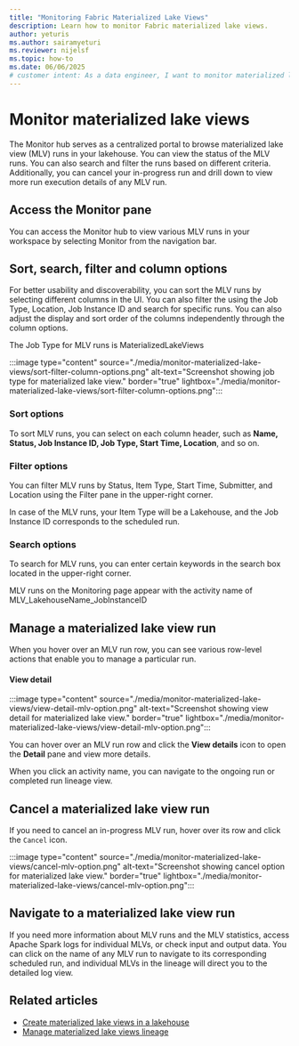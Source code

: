 ```yaml
---
title: "Monitoring Fabric Materialized Lake Views"
description: Learn how to monitor Fabric materialized lake views.
author: yeturis
ms.author: sairamyeturi
ms.reviewer: nijelsf
ms.topic: how-to
ms.date: 06/06/2025
# customer intent: As a data engineer, I want to monitor materialized lake views in Microsoft Fabric so that I can track their status and manage their runs.
---
```


# Monitor materialized lake views

The Monitor hub serves as a centralized portal to browse materialized lake view (MLV) runs in your lakehouse. You can view the status of the MLV runs. You can also search and filter the runs based on different criteria. Additionally, you can cancel your in-progress run and drill down to view more run execution details of any MLV run.

## Access the Monitor pane

You can access the Monitor hub to view various MLV runs in your workspace by selecting Monitor from the navigation bar.
  
## Sort, search, filter and column options

For better usability and discoverability, you can sort the MLV runs by selecting different columns in the UI. You can also filter the using the Job Type, Location, Job Instance ID and search for specific runs. You can also adjust the display and sort order of the columns independently through the column options.

The Job Type for MLV runs is MaterializedLakeViews

:::image type="content" source="./media/monitor-materialized-lake-views/sort-filter-column-options.png" alt-text="Screenshot showing job type for materialized lake view." border="true" lightbox="./media/monitor-materialized-lake-views/sort-filter-column-options.png":::

### Sort options

To sort MLV runs, you can select on each column header, such as **Name, Status, Job Instance ID,  Job Type, Start Time, Location**, and so on.

### Filter options

You can filter MLV runs by Status, Item Type, Start Time, Submitter, and Location using the Filter pane in the upper-right corner.

In case of the MLV runs, your Item Type will be a Lakehouse, and the Job Instance ID corresponds to the scheduled run.

### Search options

To search for MLV runs, you can enter certain keywords in the search box located in the upper-right corner.

MLV runs on the Monitoring page appear with the activity name of MLV_LakehouseName_JobInstanceID

## Manage a materialized lake view run

When you hover over an MLV run row, you can see various row-level actions that enable you to manage a particular run.

#### View detail

:::image type="content" source="./media/monitor-materialized-lake-views/view-detail-mlv-option.png" alt-text="Screenshot showing view detail for materialized lake view." border="true" lightbox="./media/monitor-materialized-lake-views/view-detail-mlv-option.png":::

You can hover over an MLV run row and click the **View details** icon to open the **Detail** pane and view more details.

When you click an activity name, you can navigate to the ongoing run or completed run lineage view.

## Cancel a materialized lake view run

If you need to cancel an in-progress MLV run, hover over its row and click the `Cancel` icon.

:::image type="content" source="./media/monitor-materialized-lake-views/cancel-mlv-option.png" alt-text="Screenshot showing cancel option for materialized lake view." border="true" lightbox="./media/monitor-materialized-lake-views/cancel-mlv-option.png":::

## Navigate to a materialized lake view run

If you need more information about MLV runs and the MLV statistics, access Apache Spark logs for individual MLVs, or check input and output data. You can click on the name of any MLV run to navigate to its corresponding scheduled run, and individual MLVs in the lineage will direct you to the detailed log view.

## Related articles

* [Create materialized lake views in a lakehouse](./create-materialized-lake-view.md)
* [Manage materialized lake views lineage](./view-lineage.md)